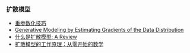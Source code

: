 ### 扩散模型
  - [重参数化技巧](deeplearning/diffusion_model/diffusion-model-reparameterization.md)
  - [Generative Modeling by Estimating Gradients of the Data Distribution](deeplearning/diffusion_model/通过估计数据分布的梯度进行生成建模.md)
  - [什么是扩散模型: A Review](deeplearning/diffusion_model/diffusion-models-summary.md)
  - [扩散模型的工作原理：从零开始的数学](deeplearning/diffusion_model/diffusion-model-math.md)
  
